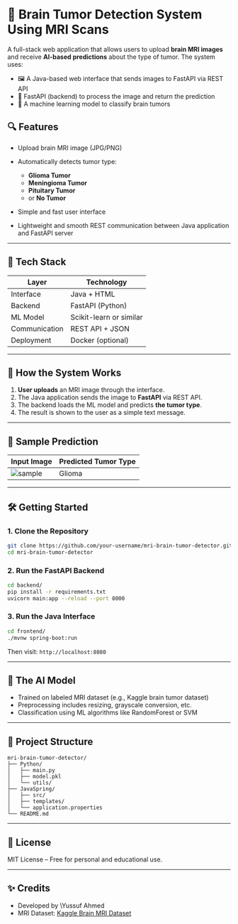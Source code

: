 # 🧠 Brain Tumor Detection System Using MRI Scans

A full-stack web application that allows users to upload **brain MRI images** and receive **AI-based predictions** about the type of tumor. The system uses:

* 🖼️ A Java-based web interface that sends images to FastAPI via REST API
* 🚀 FastAPI (backend) to process the image and return the prediction
* 🧠 A machine learning model to classify brain tumors

## 🔍 Features

* Upload brain MRI image (JPG/PNG)
* Automatically detects tumor type:

  * **Glioma Tumor**
  * **Meningioma Tumor**
  * **Pituitary Tumor**
  * or **No Tumor**
* Simple and fast user interface
* Lightweight and smooth REST communication between Java application and FastAPI server

---

## 🧱 Tech Stack

| Layer         | Technology              |
| ------------- | ----------------------- |
| Interface     | Java + HTML             |
| Backend       | FastAPI (Python)        |
| ML Model      | Scikit-learn or similar |
| Communication | REST API + JSON         |
| Deployment    | Docker (optional)       |

---

## 🚀 How the System Works

1. **User uploads** an MRI image through the interface.
2. The Java application sends the image to **FastAPI** via REST API.
3. The backend loads the ML model and predicts **the tumor type**.
4. The result is shown to the user as a simple text message.

---

## 🧪 Sample Prediction

| Input Image                    | Predicted Tumor Type |
| ------------------------------ | -------------------- |
| ![sample](docs/sample_mri.jpg) | Glioma               |

---

## 🛠️ Getting Started

### 1. Clone the Repository

```bash
git clone https://github.com/your-username/mri-brain-tumor-detector.git
cd mri-brain-tumor-detector
```

### 2. Run the FastAPI Backend

```bash
cd backend/
pip install -r requirements.txt
uvicorn main:app --reload --port 8000
```

### 3. Run the Java Interface

```bash
cd frontend/
./mvnw spring-boot:run
```

Then visit: `http://localhost:8080`

---

## 🧠 The AI Model

* Trained on labeled MRI dataset (e.g., Kaggle brain tumor dataset)
* Preprocessing includes resizing, grayscale conversion, etc.
* Classification using ML algorithms like RandomForest or SVM

---

## 📁 Project Structure

```
mri-brain-tumor-detector/
├── Python/
│   ├── main.py
│   ├── model.pkl
│   └── utils/
├── JavaSpring/
│   ├── src/
│   ├── templates/
│   └── application.properties
└── README.md
```

---

## 📄 License

MIT License – Free for personal and educational use.

---

## ✨ Credits

* Developed by \Yussuf Ahmed
* MRI Dataset: [Kaggle Brain MRI Dataset](https://www.kaggle.com/datasets/navoneel/brain-mri-images-for-brain-tumor-detection)
